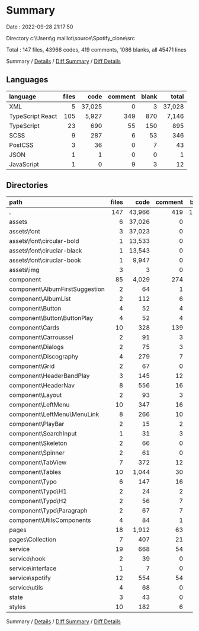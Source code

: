 # Summary

Date : 2022-09-28 21:17:50

Directory c:\\Users\\g.maillot\\source\\Spotify_clone\\src

Total : 147 files,  43966 codes, 419 comments, 1086 blanks, all 45471 lines

Summary / [Details](details.md) / [Diff Summary](diff.md) / [Diff Details](diff-details.md)

## Languages
| language | files | code | comment | blank | total |
| :--- | ---: | ---: | ---: | ---: | ---: |
| XML | 5 | 37,025 | 0 | 3 | 37,028 |
| TypeScript React | 105 | 5,927 | 349 | 870 | 7,146 |
| TypeScript | 23 | 690 | 55 | 150 | 895 |
| SCSS | 9 | 287 | 6 | 53 | 346 |
| PostCSS | 3 | 36 | 0 | 7 | 43 |
| JSON | 1 | 1 | 0 | 0 | 1 |
| JavaScript | 1 | 0 | 9 | 3 | 12 |

## Directories
| path | files | code | comment | blank | total |
| :--- | ---: | ---: | ---: | ---: | ---: |
| . | 147 | 43,966 | 419 | 1,086 | 45,471 |
| assets | 6 | 37,026 | 0 | 3 | 37,029 |
| assets\\font | 3 | 37,023 | 0 | 3 | 37,026 |
| assets\\font\\circular-bold | 1 | 13,533 | 0 | 1 | 13,534 |
| assets\\font\\ciruclar-black | 1 | 13,543 | 0 | 1 | 13,544 |
| assets\\font\\ciruclar-book | 1 | 9,947 | 0 | 1 | 9,948 |
| assets\\img | 3 | 3 | 0 | 0 | 3 |
| component | 85 | 4,029 | 274 | 654 | 4,957 |
| component\\AlbumFirstSuggestion | 2 | 64 | 1 | 10 | 75 |
| component\\AlbumList | 2 | 112 | 6 | 20 | 138 |
| component\\Button | 4 | 52 | 4 | 17 | 73 |
| component\\Button\\ButtonPlay | 4 | 52 | 4 | 17 | 73 |
| component\\Cards | 10 | 328 | 139 | 65 | 532 |
| component\\Carroussel | 2 | 91 | 3 | 14 | 108 |
| component\\Dialogs | 2 | 75 | 3 | 16 | 94 |
| component\\Discography | 4 | 279 | 7 | 35 | 321 |
| component\\Grid | 2 | 67 | 0 | 14 | 81 |
| component\\HeaderBandPlay | 3 | 145 | 12 | 26 | 183 |
| component\\HeaderNav | 8 | 556 | 16 | 69 | 641 |
| component\\Layout | 2 | 93 | 3 | 27 | 123 |
| component\\LeftMenu | 10 | 347 | 16 | 76 | 439 |
| component\\LeftMenu\\MenuLink | 8 | 266 | 10 | 61 | 337 |
| component\\PlayBar | 2 | 15 | 2 | 7 | 24 |
| component\\SearchInput | 1 | 31 | 3 | 7 | 41 |
| component\\Skeleton | 2 | 66 | 0 | 8 | 74 |
| component\\Spinner | 2 | 61 | 0 | 12 | 73 |
| component\\TabView | 7 | 372 | 12 | 51 | 435 |
| component\\Tables | 10 | 1,044 | 30 | 131 | 1,205 |
| component\\Typo | 6 | 147 | 16 | 26 | 189 |
| component\\Typo\\H1 | 2 | 24 | 2 | 9 | 35 |
| component\\Typo\\H2 | 2 | 56 | 7 | 8 | 71 |
| component\\Typo\\Paragraph | 2 | 67 | 7 | 9 | 83 |
| component\\UtilsComponents | 4 | 84 | 1 | 23 | 108 |
| pages | 18 | 1,912 | 63 | 211 | 2,186 |
| pages\\Collection | 7 | 407 | 21 | 63 | 491 |
| service | 19 | 668 | 54 | 134 | 856 |
| service\\hook | 2 | 39 | 0 | 11 | 50 |
| service\\interface | 1 | 7 | 0 | 0 | 7 |
| service\\spotify | 12 | 554 | 54 | 114 | 722 |
| service\\utils | 4 | 68 | 0 | 9 | 77 |
| state | 3 | 43 | 0 | 16 | 59 |
| styles | 10 | 182 | 6 | 41 | 229 |

Summary / [Details](details.md) / [Diff Summary](diff.md) / [Diff Details](diff-details.md)